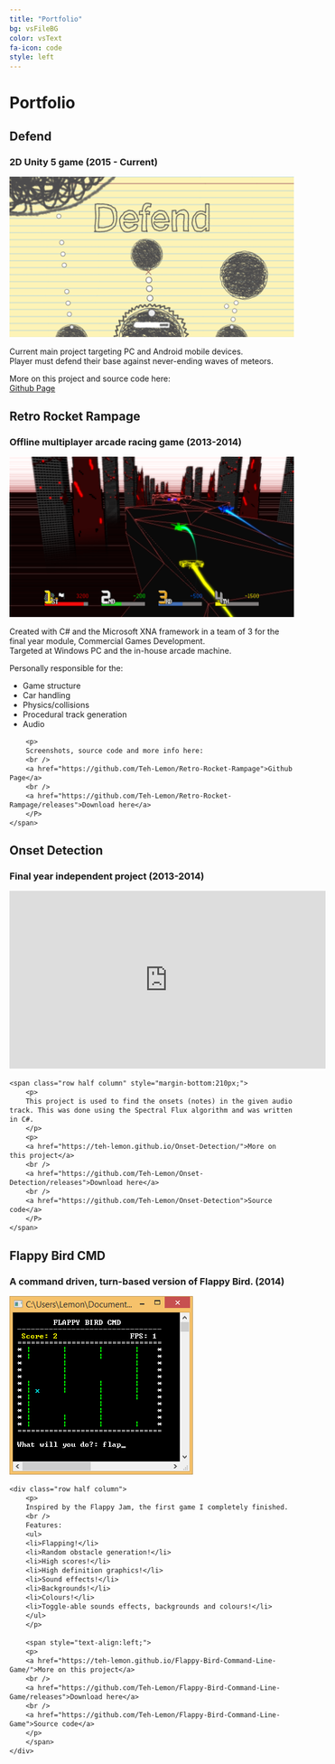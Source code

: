 ```yaml
---
title: "Portfolio"
bg: vsFileBG
color: vsText
fa-icon: code
style: left
---
```

# Portfolio

## Defend


### 2D Unity 5 game (2015 - Current)

<div style="display: block;">
	<a href="/img/screenshots/defend.png" class="row half column" style="text-align:center;">
	<img src="/img/screenshots/defend.png" alt="defend Screenshot" title="defend Screenshot"/>
	</a>
	<span class="row half column" style="margin-bottom:150px;">
		<p>
		Current main project targeting PC and Android mobile devices. 
		<br />
		Player must defend their base against never-ending waves of meteors.
		</p>
		<p>
		More on this project and source code here:
		<br />
		<a href="https://github.com/Teh-Lemon/Defend-Game">Github Page</a>
		</P>
	</span>
</div>


## Retro Rocket Rampage


### Offline multiplayer arcade racing game (2013-2014)

<div style="display: block;">
	<a href="/img/screenshots/RRR.png" class="row half column" style="text-align:center;">
	<img src="/img/screenshots/RRR.png" alt="RRR Screenshot" title="RRR Screenshot"/>
	</a>
	<span class="row half column" style="margin-bottom:0px;">
		<p>
		Created with C# and the Microsoft XNA framework in a team of 3 for the final year module, Commercial Games Development.
		<br />
		Targeted at Windows PC and the in-house arcade machine.
		</p>
		<p>
		Personally responsible for the:
		<ul>
		  <li>Game structure</li>
		  <li>Car handling</li>
		  <li>Physics/collisions</li>
		  <li>Procedural track generation</li>
		  <li>Audio</li>
		</ul>
		</p>
		
		<p>
		Screenshots, source code and more info here:
		<br />
		<a href="https://github.com/Teh-Lemon/Retro-Rocket-Rampage">Github Page</a>	
		<br />
		<a href="https://github.com/Teh-Lemon/Retro-Rocket-Rampage/releases">Download here</a>	
		</P>
	</span>
</div>

## Onset Detection


### Final year independent project (2013-2014)

<div style="display: block;">
	<iframe class="row half column" src="https://www.youtube.com/embed/vMfhnrMsfa4" width="560" height="315" style="border:0;" allowfullscreen></iframe>

	<span class="row half column" style="margin-bottom:210px;">
		<p>
		This project is used to find the onsets (notes) in the given audio track. This was done using the Spectral Flux algorithm and was written in C#.
		</p>
		<p>
		<a href="https://teh-lemon.github.io/Onset-Detection/">More on this project</a>	
		<br />
		<a href="https://github.com/Teh-Lemon/Onset-Detection/releases">Download here</a>		
		<br />
		<a href="https://github.com/Teh-Lemon/Onset-Detection">Source code</a>		
		</P>
	</span>
</div>


## Flappy Bird CMD


### A command driven, turn-based version of Flappy Bird. (2014)


<div>
	<a href="/img/screenshots/flappybird.png" class="row half column" style="text-align:center;">
	<img src="/img/screenshots/flappybird.png" alt="Flappy Bird Screenshot" title="Flappy Bird Screenshot"/>
	</a>
	
	<div class="row half column">	
		<p>
		Inspired by the Flappy Jam, the first game I completely finished.
		<br />
		Features:
		<ul>
		<li>Flapping!</li>
		<li>Random obstacle generation!</li>
		<li>High scores!</li>
		<li>High definition graphics!</li>
		<li>Sound effects!</li>
		<li>Backgrounds!</li>
		<li>Colours!</li>
		<li>Toggle-able sounds effects, backgrounds and colours!</li>
		</ul>
		</p>

		<span style="text-align:left;">
		<p>
		<a href="https://teh-lemon.github.io/Flappy-Bird-Command-Line-Game/">More on this project</a>	
		<br />
		<a href="https://github.com/Teh-Lemon/Flappy-Bird-Command-Line-Game/releases">Download here</a>				
		<br />
		<a href="https://github.com/Teh-Lemon/Flappy-Bird-Command-Line-Game">Source code</a>
		</p>		
		</span>
	</div>
</div>

